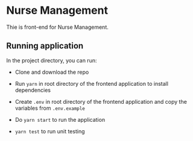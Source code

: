 # Nurse Management

Thie is front-end for Nurse Management.

## Running application

In the project directory, you can run:

 * Clone and download the repo

 * Run `yarn` in root directory of the frontend application to install dependencies

 * Create `.env` in root directory of the frontend application and copy the variables from `.env.example`

 * Do `yarn start` to run the application

 * `yarn test` to run unit testing


